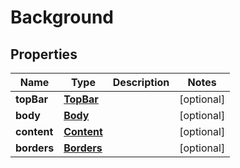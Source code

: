
# Background

## Properties
Name | Type | Description | Notes
------------ | ------------- | ------------- | -------------
**topBar** | [**TopBar**](TopBar.md) |  |  [optional]
**body** | [**Body**](Body.md) |  |  [optional]
**content** | [**Content**](Content.md) |  |  [optional]
**borders** | [**Borders**](Borders.md) |  |  [optional]



